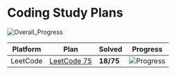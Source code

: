 # Coding Study Plans

![Overall_Progress](https://img.shields.io/badge/Overall_Progress-18%2F75%20%2824%25%29-blue)

| Platform | Plan | Solved | Progress |
|----------|------|--------|----------|
| LeetCode | [LeetCode 75](leetcode/studyplans/leetcode-75/README.md) | **18/75** | ![Progress](https://img.shields.io/badge/Progress-24%25-orange) |
